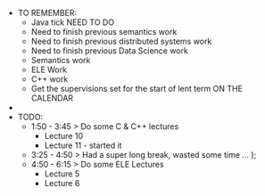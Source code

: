 - TO REMEMBER:                         
    - Java tick NEED TO DO
    - Need to finish previous semantics work
    - Need to finish previous distributed systems work
    - Need to finish previous Data Science work
    - Semantics work
    - ELE Work
    - C++ work
    - Get the supervisions set for the start of lent term ON THE CALENDAR
- 
- TODO:
    - 1:50 - 3:45 > Do some C & C++ lectures
        - Lecture 10
        - Lecture 11 - started it
    - 3:25 - 4:50 > Had a super long break, wasted some time ... );
    - 4:50 - 6:15 > Do some ELE Lectures 
        - Lecture 5
        - Lecture 6
